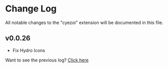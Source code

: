 # Change Log

All notable changes to the "cyezoi" extension will be documented in this file.

## v0.0.26

- Fix Hydro Icons

Want to see the previous log? [Click here](https://github.com/CYEZOI/cyezoi-helper/commits/main/CHANGELOG.md)
